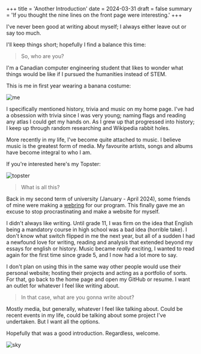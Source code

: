 +++
title = 'Another Introduction'
date = 2024-03-31
draft = false
summary = 'If you thought the nine lines on the front page were interesting.'
+++

I've never been good at writing about myself; I always either leave out or say too much.  

I'll keep things short; hopefully I find a balance this time:

> So, who are you?

I'm a Canadian computer engineering student that likes to wonder what things would be like if I pursued the humanities instead of STEM.

This is me in first year wearing a banana costume:

![me](/images/first-post/me.png)  

I specifically mentioned history, trivia and music on my home page. I've had a obsession with trivia since I was very young; naming flags and reading any atlas I could get my hands on. As I grew up that progressed into history; I keep up through random researching and Wikipedia rabbit holes.  

More recently in my life, I've become quite attached to music. I believe music is the greatest form of media. My favourite artists, songs and albums have become integral to who I am.  

If you're interested here's my Topster:

![topster](/images/first-post/topster.png)  

> What is all this?

Back in my second term of university (January - April 2024), some friends of mine were making a [webring](https://ece.engineering/) for our program. This finally gave me an excuse to stop procrastinating and make a website for myself.  

I didn't always like writing. Until grade 11, I was firm on the idea that English being a mandatory course in high school was a bad idea (horrible take). I don't know what switch flipped in me the next year, but all of a sudden I had a newfound love for writing, reading and analysis that extended beyond my essays for english or history. Music became *really* exciting, I wanted to read again for the first time since grade 5, and I now had a lot more to say.  

I don't plan on using this in the same way other people would use their personal website; hosting their projects and acting as a portfolio of sorts. For that, go back to the home page and open my GitHub or resume. I want an outlet for whatever I feel like writing about.

> In that case, what are you gonna write about?

Mostly media, but generally, whatever I feel like talking about. Could be recent events in my life, could be talking about some project I've undertaken. But I want all the options.  

Hopefully that was a good introduction. Regardless, welcome.

![sky](/images/first-post/sky.png)
